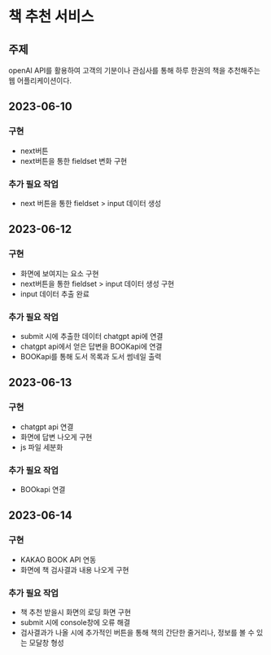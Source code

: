 # 책 추천 서비스

## 주제

openAI API를 활용하여 고객의 기분이나 관심사를 통해 하루 한권의 책을 추천해주는 웹 어플리케이션이다.

## 2023-06-10

### 구현
* next버튼
* next버튼을 통한 fieldset 변화 구현
### 추가 필요 작업
* next 버튼을 통한 fieldset > input 데이터 생성

## 2023-06-12

### 구현
* 화면에 보여지는 요소 구현
* next버튼을 통한 fieldset > input 데이터 생성 구현
* input 데이터 추출 완료
### 추가 필요 작업
* submit 시에 추출한 데이터 chatgpt api에 연결
* chatgpt api에서 얻은 답변을 BOOKapi에 연결
* BOOKapi를 통해 도서 목록과 도서 썸네일 출력

## 2023-06-13

### 구현
* chatgpt api 연결
* 화면에 답변 나오게 구현
* js 파일 세분화
### 추가 필요 작업
* BOOkapi 연결

## 2023-06-14

### 구현
* KAKAO BOOK API 연동
* 화면에 책 검사결과 내용 나오게 구현
### 추가 필요 작업
* 책 추천 받을시 화면의 로딩 화면 구현
* submit 시에 console창에 오류 해결
* 검사결과가 나올 시에 추가적인 버튼을 통해 책의 간단한 줄거리나, 정보를 볼 수 있는 모달창 형성

